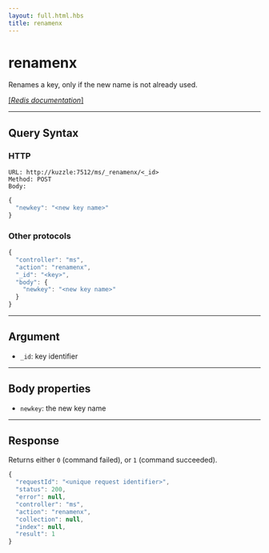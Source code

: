 ```yaml
---
layout: full.html.hbs
title: renamenx
---
```


# renamenx

Renames a key, only if the new name is not already used.

[[_Redis documentation_]](https://redis.io/commands/renamenx)

---

## Query Syntax

### HTTP

```http
URL: http://kuzzle:7512/ms/_renamenx/<_id>
Method: POST  
Body:
```

```js
{
  "newkey": "<new key name>"
}
```

### Other protocols

```js
{
  "controller": "ms",
  "action": "renamenx",
  "_id": "<key>",
  "body": {
    "newkey": "<new key name>"
  }
}
```

---

## Argument

* `_id`: key identifier

---

## Body properties

* `newkey`: the new key name

---

## Response

Returns either `0` (command failed), or `1` (command succeeded).

```javascript
{
  "requestId": "<unique request identifier>",
  "status": 200,
  "error": null,
  "controller": "ms",
  "action": "renamenx",
  "collection": null,
  "index": null,
  "result": 1
}
```
